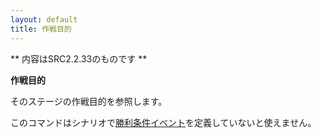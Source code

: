 ```yaml
---
layout: default
title: 作戦目的
---
```

** 内容はSRC2.2.33のものです **

**作戦目的**

そのステージの作戦目的を参照します。

このコマンドはシナリオで[勝利条件イベント](勝利条件イベント.md)を定義していないと使えません。
